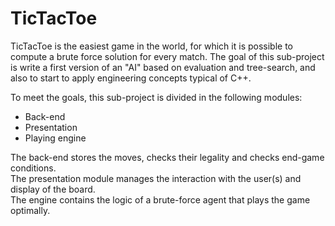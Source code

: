 # TicTacToe

TicTacToe is the easiest game in the world, for which it is possible to compute a brute force solution for every match.
The goal of this sub-project is write a first version of an "AI" based on evaluation and tree-search, and also to start
to apply engineering concepts typical of C++.

To meet the goals, this sub-project is divided in the following modules:
- Back-end
- Presentation
- Playing engine

The back-end stores the moves, checks their legality and checks end-game conditions.  
The presentation module manages the interaction with the user(s) and display of the board.  
The engine contains the logic of a brute-force agent that plays the game optimally. 
